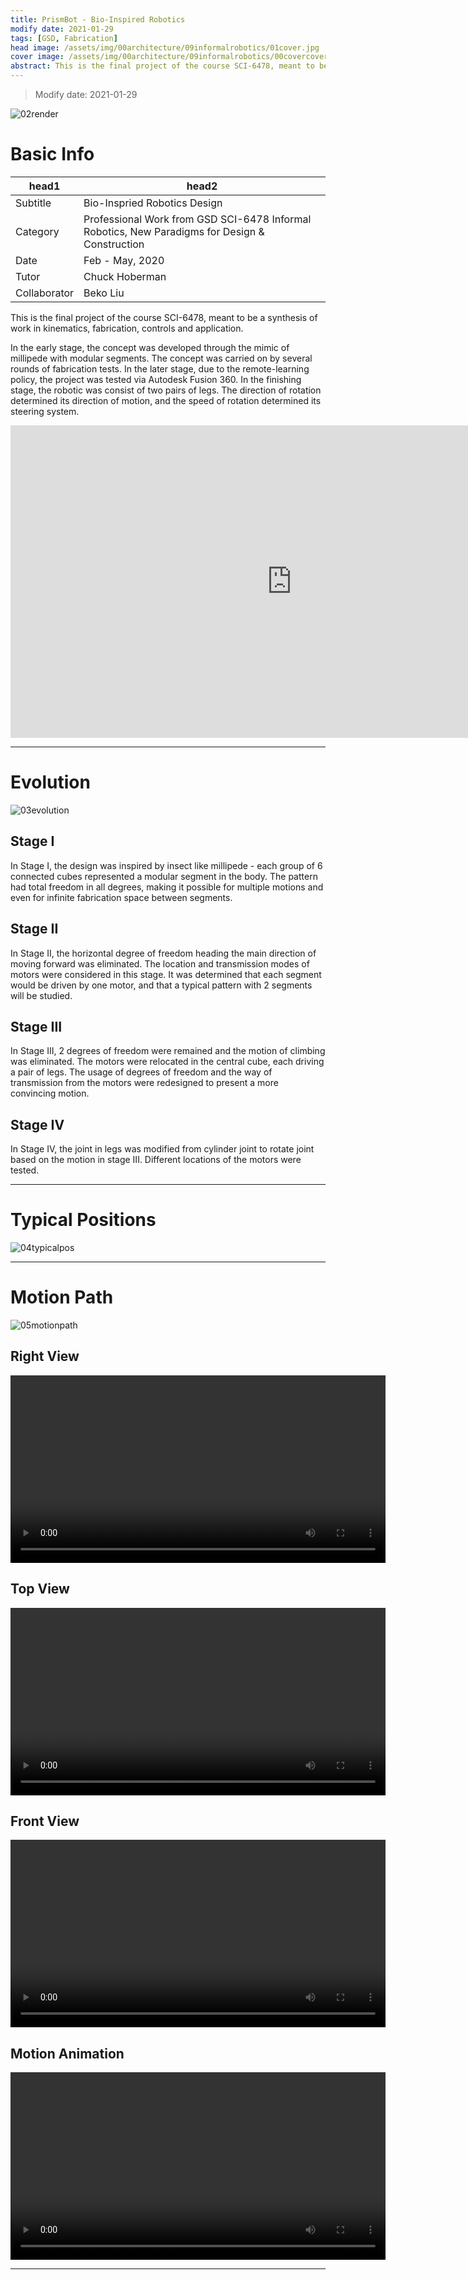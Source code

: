 ```yaml
---
title: PrismBot - Bio-Inspired Robotics
modify date: 2021-01-29
tags: [GSD, Fabrication]
head image: /assets/img/00architecture/09informalrobotics/01cover.jpg
cover image: /assets/img/00architecture/09informalrobotics/00covercover.jpg
abstract: This is the final project of the course SCI-6478, meant to be a synthesis of work in kinematics, fabrication, controls and application.<br>In the early stage, the concept was developed through the mimic of millipede with modular segments. The concept was carried on by several rounds of fabrication tests. In the later stage, due to the remote-learning policy, the project was tested via Autodesk Fusion 360. In the finishing stage, the robotic was consist of two pairs of legs. The direction of rotation determined its direction of motion, and the speed of rotation determined its steering system.
---
```


> Modify date: 2021-01-29

![02render](../../assets/img/00architecture/09informalrobotics/02render.jpg)

# Basic Info

head1 | head2
--- | ---
Subtitle | Bio-Inspried Robotics Design 
Category | Professional Work from GSD SCI-6478 Informal Robotics, New Paradigms for Design & Construction 
Date | Feb - May, 2020 
Tutor | Chuck Hoberman 
Collaborator | Beko Liu 

This is the final project of the course SCI-6478, meant to be a synthesis of work in kinematics, fabrication, controls and application.

In the early stage, the concept was developed through the mimic of millipede with modular segments. The concept was carried on by several rounds of fabrication tests. In the later stage, due to the remote-learning policy, the project was tested via Autodesk Fusion 360. In the finishing stage, the robotic was consist of two pairs of legs. The direction of rotation determined its direction of motion, and the speed of rotation determined its steering system.

<iframe width="900" height="500" src="https://www.youtube.com/embed/WKQ_OYwcwu4" frameborder="0" allow="accelerometer; autoplay; clipboard-write; encrypted-media; gyroscope; picture-in-picture" allowfullscreen></iframe>

---

# Evolution

![03evolution](../../assets/img/00architecture/09informalrobotics/03evolution.jpg)

## Stage I

In Stage I, the design was inspired by insect like millipede - each group of 6 connected cubes represented a modular segment in the body. The pattern had total freedom in all degrees, making it possible for multiple motions and even for infinite fabrication space between segments.

## Stage II

In Stage II, the horizontal degree of freedom heading the main direction of moving forward was eliminated. The location and transmission modes of motors were considered in this stage. It was determined that each segment would be driven by one motor, and that a typical pattern with 2 segments will be studied.

## Stage III

In Stage III, 2 degrees of freedom were remained and the motion of climbing was eliminated. The motors were relocated in the central cube, each driving a pair of legs. The usage of degrees of freedom and the way of transmission from the motors were redesigned to present a more convincing motion.

## Stage IV

In Stage IV, the joint in legs was modified from cylinder joint to rotate joint based on the motion in stage III. Different locations of the motors were tested.

---

# Typical Positions

![04typicalpos](../../assets/img/00architecture/09informalrobotics/04typicalpos.jpg)

---

# Motion Path

![05motionpath](../../assets/img/00architecture/09informalrobotics/05motionpath.jpg)

## Right View

<video width="600" controls autoplay src="../../assets/img/00architecture/09informalrobotics/motionpathvideo/single-front-path.mp4"></video>

## Top View

<video width="600" controls autoplay src="../../assets/img/00architecture/09informalrobotics/motionpathvideo/single-plan-path.mp4"></video>

## Front View

<video width="600" controls autoplay src="../../assets/img/00architecture/09informalrobotics/motionpathvideo/single-right-path.mp4"></video>

## Motion Animation

<video width="600" controls autoplay src="../../assets/img/00architecture/09informalrobotics/realistic.mp4"></video>

---

